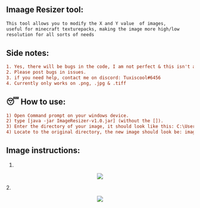 ## Imaage Resizer tool:

```diff
This tool allows you to modify the X and Y value  of images,
useful for minecraft texturepacks, making the image more high/low
resolution for all sorts of needs
```

## Side notes:
```diff
1. Yes, there will be bugs in the code, I am not perfect & this isn't a finished project.
2. Please post bugs in issues.
3. if you need help, contact me on discord: Tuxiscool#6456
4. Currently only works on .png, .jpg & .tiff 

```

## 😴 How to use:

```diff
1) Open Command prompt on your windows device.
2) type [java -jar ImageResizer-v1.0.jar] (without the []).
3) Enter the directory of your image, it should look like this: C:\Users\TuxIsCool\Downloads\test\imagename.png
4) Locate to the original directory, the new image should look be: imagename-modified.png.

```
## Image instructions:

1.
<p align = "center"><img src="https://i.imgur.com/2BqET8O.png"></p>
2.
<p align = "center"><img src="https://i.imgur.com/pQyGRsJ.png"></p>
